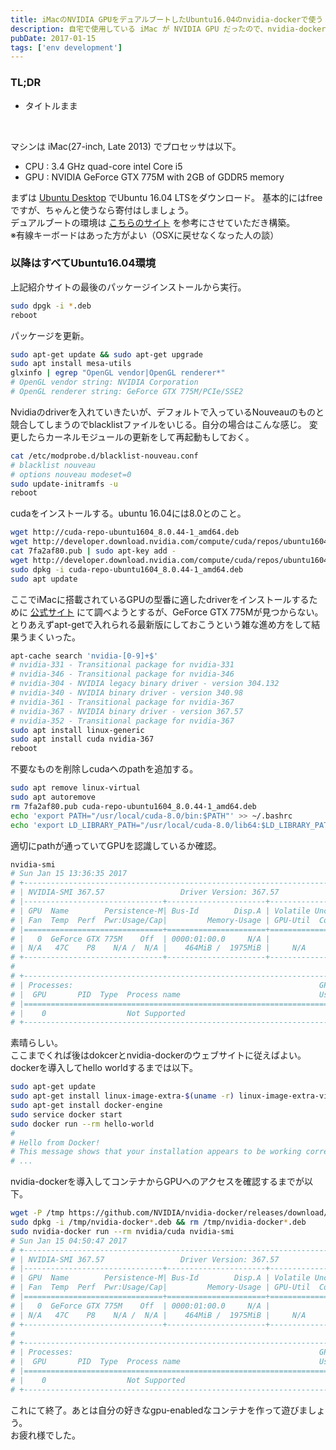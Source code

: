```yaml
---
title: iMacのNVIDIA GPUをデュアルブートしたUbuntu16.04のnvidia-dockerで使う
description: 自宅で使用している iMac が NVIDIA GPU だったので、nvidia-docker を使える環境を構築しようと思い、環境構築の過程を記録したブログ記事。
pubDate: 2017-01-15
tags: ['env development']
---
```


### TL;DR
- タイトルまま
<br>

マシンは iMac(27-inch, Late 2013) でプロセッサは以下。
- CPU : 3.4 GHz quad-core intel Core i5
- GPU : NVIDIA GeForce GTX 775M with 2GB of GDDR5 memory

まずは [Ubuntu Desktop](https://www.ubuntu.com/download/desktop) でUbuntu 16.04 LTSをダウンロード。
基本的にはfreeですが、ちゃんと使うなら寄付はしましょう。  
デュアルブートの環境は [こちらのサイト](http://ottan.xyz/el-capitan-ubuntu-dual-boot-4020/) を参考にさせていただき構築。  
※有線キーボードはあった方がよい（OSXに戻せなくなった人の談）

### 以降はすべてUbuntu16.04環境
上記紹介サイトの最後のパッケージインストールから実行。

```bash
sudo dpgk -i *.deb
reboot
```

パッケージを更新。

```bash
sudo apt-get update && sudo apt-get upgrade
sudo apt install mesa-utils
glxinfo | egrep "OpenGL vendor|OpenGL renderer*"
# OpenGL vendor string: NVIDIA Corporation
# OpenGL renderer string: GeForce GTX 775M/PCIe/SSE2
```

Nvidiaのdriverを入れていきたいが、デフォルトで入っているNouveauのものと競合してしまうのでblacklistファイルをいじる。自分の場合はこんな感じ。
変更したらカーネルモジュールの更新をして再起動もしておく。

```bash
cat /etc/modprobe.d/blacklist-nouveau.conf 
# blacklist nouveau
# options nouveau modeset=0
sudo update-initramfs -u
reboot
```

cudaをインストールする。ubuntu 16.04には8.0とのこと。

```bash
wget http://cuda-repo-ubuntu1604_8.0.44-1_amd64.deb
wget http://developer.download.nvidia.com/compute/cuda/repos/ubuntu1604/x86_64/7fa2af80.pub
cat 7fa2af80.pub | sudo apt-key add -
wget http://developer.download.nvidia.com/compute/cuda/repos/ubuntu1604/x86_64/cuda-repo-ubuntu1604_8.0.44-1_amd64.deb
sudo dpkg -i cuda-repo-ubuntu1604_8.0.44-1_amd64.deb
sudo apt update
```

ここでiMacに搭載されているGPUの型番に適したdriverをインストールするために [公式サイト](http://www.nvidia.com/Download/index.aspx) にて調べようとするが、GeForce GTX 775Mが見つからない。
とりあえずapt-getで入れられる最新版にしておこうという雑な進め方をして結果うまくいった。

```bash
apt-cache search 'nvidia-[0-9]+$'
# nvidia-331 - Transitional package for nvidia-331
# nvidia-346 - Transitional package for nvidia-346
# nvidia-304 - NVIDIA legacy binary driver - version 304.132
# nvidia-340 - NVIDIA binary driver - version 340.98
# nvidia-361 - Transitional package for nvidia-367
# nvidia-367 - NVIDIA binary driver - version 367.57
# nvidia-352 - Transitional package for nvidia-367
sudo apt install linux-generic
sudo apt install cuda nvidia-367
reboot
```

不要なものを削除しcudaへのpathを追加する。

```bash
sudo apt remove linux-virtual
sudo apt autoremove
rm 7fa2af80.pub cuda-repo-ubuntu1604_8.0.44-1_amd64.deb
echo 'export PATH="/usr/local/cuda-8.0/bin:$PATH"' >> ~/.bashrc
echo 'export LD_LIBRARY_PATH="/usr/local/cuda-8.0/lib64:$LD_LIBRARY_PATH"' >> ~/.bashrc
```

適切にpathが通っていてGPUを認識しているか確認。

```bash
nvidia-smi
# Sun Jan 15 13:36:35 2017       
# +-----------------------------------------------------------------------------+
# | NVIDIA-SMI 367.57                 Driver Version: 367.57                    |
# |-------------------------------+----------------------+----------------------+
# | GPU  Name        Persistence-M| Bus-Id        Disp.A | Volatile Uncorr. ECC |
# | Fan  Temp  Perf  Pwr:Usage/Cap|         Memory-Usage | GPU-Util  Compute M. |
# |===============================+======================+======================|
# |   0  GeForce GTX 775M    Off  | 0000:01:00.0     N/A |                  N/A |
# | N/A   47C    P8    N/A /  N/A |    464MiB /  1975MiB |     N/A      Default |
# +-------------------------------+----------------------+----------------------+
#                                                                                
# +-----------------------------------------------------------------------------+
# | Processes:                                                       GPU Memory |
# |  GPU       PID  Type  Process name                               Usage      |
# |=============================================================================|
# |    0                  Not Supported                                         |
# +-----------------------------------------------------------------------------+
```

素晴らしい。  
ここまでくれば後はdokcerとnvidia-dockerのウェブサイトに従えばよい。dockerを導入してhello worldするまでは以下。

```bash
sudo apt-get update
sudo apt-get install linux-image-extra-$(uname -r) linux-image-extra-virtual
sudo apt-get install docker-engine
sudo service docker start
sudo docker run --rm hello-world
# 
# Hello from Docker!
# This message shows that your installation appears to be working correctly.
# ...
```

nvidia-dockerを導入してコンテナからGPUへのアクセスを確認するまでが以下。

```bash
wget -P /tmp https://github.com/NVIDIA/nvidia-docker/releases/download/v1.0.0-rc.3/nvidia-docker_1.0.0.rc.3-1_amd64.deb
sudo dpkg -i /tmp/nvidia-docker*.deb && rm /tmp/nvidia-docker*.deb
sudo nvidia-docker run --rm nvidia/cuda nvidia-smi
# Sun Jan 15 04:50:47 2017       
# +-----------------------------------------------------------------------------+
# | NVIDIA-SMI 367.57                 Driver Version: 367.57                    |
# |-------------------------------+----------------------+----------------------+
# | GPU  Name        Persistence-M| Bus-Id        Disp.A | Volatile Uncorr. ECC |
# | Fan  Temp  Perf  Pwr:Usage/Cap|         Memory-Usage | GPU-Util  Compute M. |
# |===============================+======================+======================|
# |   0  GeForce GTX 775M    Off  | 0000:01:00.0     N/A |                  N/A |
# | N/A   47C    P8    N/A /  N/A |    464MiB /  1975MiB |     N/A      Default |
# +-------------------------------+----------------------+----------------------+
#                                                                                
# +-----------------------------------------------------------------------------+
# | Processes:                                                       GPU Memory |
# |  GPU       PID  Type  Process name                               Usage      |
# |=============================================================================|
# |    0                  Not Supported                                         |
# +-----------------------------------------------------------------------------+
```

これにて終了。あとは自分の好きなgpu-enabledなコンテナを作って遊びましょう。  
お疲れ様でした。
